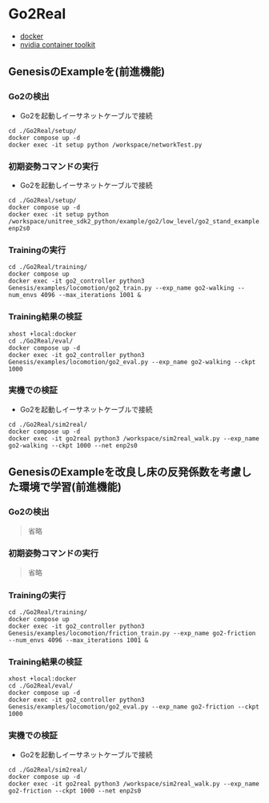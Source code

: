 # Go2Real

- [docker](https://docs.docker.com/engine/install/ubuntu/#install-using-the-repository)
- [nvidia container toolkit](https://docs.nvidia.com/datacenter/cloud-native/container-toolkit/latest/install-guide.html#with-apt-ubuntu-debian)

## GenesisのExampleを(前進機能)

### Go2の検出
- Go2を起動しイーサネットケーブルで接続
```
cd ./Go2Real/setup/
docker compose up -d
docker exec -it setup python /workspace/networkTest.py
```

### 初期姿勢コマンドの実行
- Go2を起動しイーサネットケーブルで接続
```
cd ./Go2Real/setup/
docker compose up -d
docker exec -it setup python /workspace/unitree_sdk2_python/example/go2/low_level/go2_stand_example.py enp2s0
```

### Trainingの実行
```
cd ./Go2Real/training/
docker compose up
docker exec -it go2_controller python3 Genesis/examples/locomotion/go2_train.py --exp_name go2-walking --num_envs 4096 --max_iterations 1001 &
```

### Training結果の検証
```
xhost +local:docker
cd ./Go2Real/eval/
docker compose up -d
docker exec -it go2_controller python3 Genesis/examples/locomotion/go2_eval.py --exp_name go2-walking --ckpt 1000
```

### 実機での検証
- Go2を起動しイーサネットケーブルで接続
```
cd ./Go2Real/sim2real/
docker compose up -d
docker exec -it go2real python3 /workspace/sim2real_walk.py --exp_name go2-walking --ckpt 1000 --net enp2s0
```

## GenesisのExampleを改良し床の反発係数を考慮した環境で学習(前進機能)

### Go2の検出
> 省略

### 初期姿勢コマンドの実行
> 省略

### Trainingの実行
```
cd ./Go2Real/training/
docker compose up
docker exec -it go2_controller python3 Genesis/examples/locomotion/friction_train.py --exp_name go2-friction --num_envs 4096 --max_iterations 1001 &
```

### Training結果の検証
```
xhost +local:docker
cd ./Go2Real/eval/
docker compose up -d
docker exec -it go2_controller python3 Genesis/examples/locomotion/go2_eval.py --exp_name go2-friction --ckpt 1000
```

### 実機での検証
- Go2を起動しイーサネットケーブルで接続
```
cd ./Go2Real/sim2real/
docker compose up -d
docker exec -it go2real python3 /workspace/sim2real_walk.py --exp_name go2-friction --ckpt 1000 --net enp2s0
```

